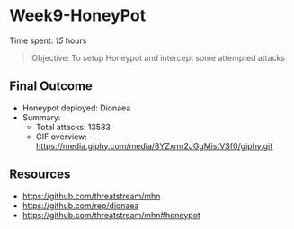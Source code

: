 # Week9-HoneyPot

Time spent: *15* hours

> Objective: To setup Honeypot and intercept some attempted attacks

## Final Outcome
- Honeypot deployed: Dionaea
- Summary:
  - Total attacks: 13583
  - GIF overview: 
    https://media.giphy.com/media/8YZxmr2JGgMistVSf0/giphy.gif
  
## Resources
- https://github.com/threatstream/mhn
- https://github.com/rep/dionaea
- https://github.com/threatstream/mhn#honeypot


  
  
  
  
